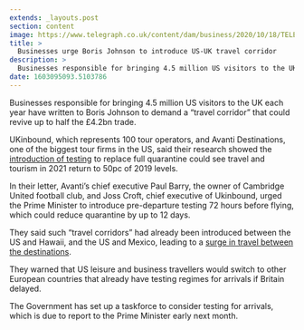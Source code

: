 ```yaml
--- 
extends: _layouts.post 
section: content 
image: https://www.telegraph.co.uk/content/dam/business/2020/10/18/TELEMMGLPICT000242233960_trans_NvBQzQNjv4Bq0xCxaHs0uU-ytAiMd-7XpBwvDePgnyDuVV3DNWC8OZY.jpeg?impolicy=logo-overlay 
title: > 
  Businesses urge Boris Johnson to introduce US-UK travel corridor 
description: > 
  Businesses responsible for bringing 4.5 million US visitors to the UK each year have written to Boris Johnson to demand a “travel corridor” that could revive up to half the £4.2bn trade.In their letter, Avanti’s chief executive Paul Barry, the owner of Cambridge United football club, and Joss Croft, chief executive of Ukinbound, urged the Prime Minister to introduce pre-departure testing 72 hours before flying, which could reduce quarantine by up to 12 days.They said such “travel corridors” had already been introduced between the US and Hawaii, and the US and Mexico, leading to a surge in travel between the destinations.They warned that US leisure and business travellers would switch to other European countries that already have testing regimes for arrivals if Britain delayed.The Government has set up a taskforce to consider testing for arrivals, which is due to report to the Prime Minister early next month. 
date: 1603095093.5103786 
--- 
```

<div><p>Businesses responsible for bringing 4.5 million US visitors to the UK each year have written to Boris Johnson to demand a &#8220;travel corridor&#8221; that could revive up to half the &#163;4.2bn trade.</p>
<p>UKinbound, which represents 100 tour operators, and Avanti Destinations, one of the biggest tour firms in the US, said their research showed the <a href="https://www.telegraph.co.uk/travel/comment/boris-restrictions-airport-testing-save-industry/">introduction of testing</a> to replace full quarantine could see travel and tourism in 2021 return to 50pc of 2019 levels.</p>
<p>In their letter, Avanti&#8217;s chief executive Paul Barry, the owner of Cambridge United football club, and Joss Croft, chief executive of Ukinbound, urged the Prime Minister to introduce pre-departure testing 72 hours before flying, which could reduce quarantine by up to 12 days.</p>
<p>They said such &#8220;travel corridors&#8221; had already been introduced between the US and Hawaii, and the US and Mexico, leading to a <a href="https://www.telegraph.co.uk/travel/comment/government-save-travel-task-force-plan-no-industry-experts/">surge in travel between the destinations</a>.</p>
<p>They warned that US leisure and business travellers would switch to other European countries that already have testing regimes for arrivals if Britain delayed.</p>
<p>The Government has set up a taskforce to consider testing for arrivals, which is due to report to the Prime Minister early next month.</p>
</div>